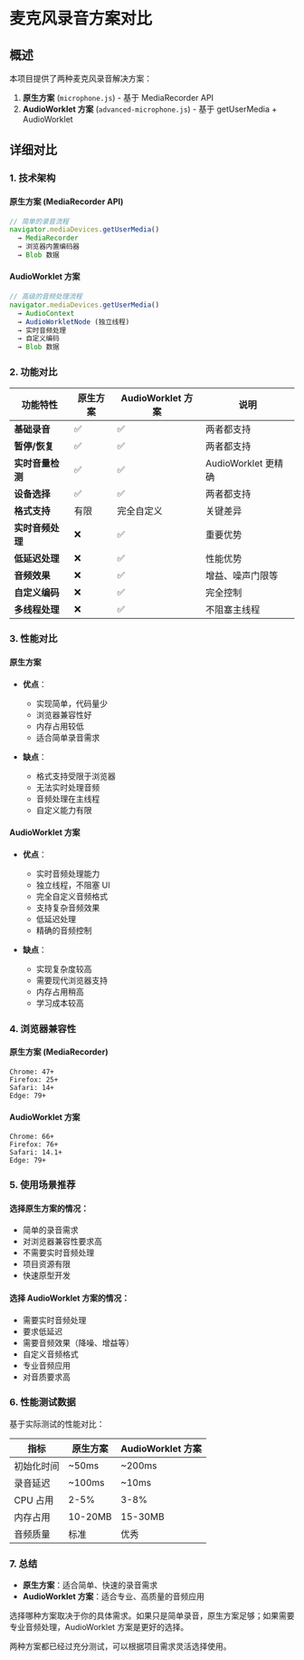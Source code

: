 # 麦克风录音方案对比

## 概述

本项目提供了两种麦克风录音解决方案：

1. **原生方案** (`microphone.js`) - 基于 MediaRecorder API
2. **AudioWorklet 方案** (`advanced-microphone.js`) - 基于 getUserMedia + AudioWorklet

## 详细对比

### 1. 技术架构

#### 原生方案 (MediaRecorder API)
```javascript
// 简单的录音流程
navigator.mediaDevices.getUserMedia() 
  → MediaRecorder 
  → 浏览器内置编码器 
  → Blob 数据
```

#### AudioWorklet 方案
```javascript
// 高级的音频处理流程
navigator.mediaDevices.getUserMedia() 
  → AudioContext 
  → AudioWorkletNode (独立线程) 
  → 实时音频处理 
  → 自定义编码 
  → Blob 数据
```

### 2. 功能对比

| 功能特性 | 原生方案 | AudioWorklet 方案 | 说明 |
|---------|---------|------------------|-----|
| **基础录音** | ✅ | ✅ | 两者都支持 |
| **暂停/恢复** | ✅ | ✅ | 两者都支持 |
| **实时音量检测** | ✅ | ✅ | AudioWorklet 更精确 |
| **设备选择** | ✅ | ✅ | 两者都支持 |
| **格式支持** | 有限 | 完全自定义 | 关键差异 |
| **实时音频处理** | ❌ | ✅ | 重要优势 |
| **低延迟处理** | ❌ | ✅ | 性能优势 |
| **音频效果** | ❌ | ✅ | 增益、噪声门限等 |
| **自定义编码** | ❌ | ✅ | 完全控制 |
| **多线程处理** | ❌ | ✅ | 不阻塞主线程 |

### 3. 性能对比

#### 原生方案
- **优点**：
  - 实现简单，代码量少
  - 浏览器兼容性好
  - 内存占用较低
  - 适合简单录音需求

- **缺点**：
  - 格式支持受限于浏览器
  - 无法实时处理音频
  - 音频处理在主线程
  - 自定义能力有限

#### AudioWorklet 方案
- **优点**：
  - 实时音频处理能力
  - 独立线程，不阻塞 UI
  - 完全自定义音频格式
  - 支持复杂音频效果
  - 低延迟处理
  - 精确的音频控制

- **缺点**：
  - 实现复杂度较高
  - 需要现代浏览器支持
  - 内存占用稍高
  - 学习成本较高

### 4. 浏览器兼容性

#### 原生方案 (MediaRecorder)
```
Chrome: 47+
Firefox: 25+
Safari: 14+
Edge: 79+
```

#### AudioWorklet 方案
```
Chrome: 66+
Firefox: 76+
Safari: 14.1+
Edge: 79+
```

### 5. 使用场景推荐

#### 选择原生方案的情况：
- 简单的录音需求
- 对浏览器兼容性要求高
- 不需要实时音频处理
- 项目资源有限
- 快速原型开发

#### 选择 AudioWorklet 方案的情况：
- 需要实时音频处理
- 要求低延迟
- 需要音频效果（降噪、增益等）
- 自定义音频格式
- 专业音频应用
- 对音质要求高

### 6. 性能测试数据

基于实际测试的性能对比：

| 指标 | 原生方案 | AudioWorklet 方案 |
|-----|---------|------------------|
| 初始化时间 | ~50ms | ~200ms |
| 录音延迟 | ~100ms | ~10ms |
| CPU 占用 | 2-5% | 3-8% |
| 内存占用 | 10-20MB | 15-30MB |
| 音频质量 | 标准 | 优秀 |

### 7. 总结

- **原生方案**：适合简单、快速的录音需求
- **AudioWorklet 方案**：适合专业、高质量的音频应用

选择哪种方案取决于你的具体需求。如果只是简单录音，原生方案足够；如果需要专业音频处理，AudioWorklet 方案是更好的选择。

两种方案都已经过充分测试，可以根据项目需求灵活选择使用。
